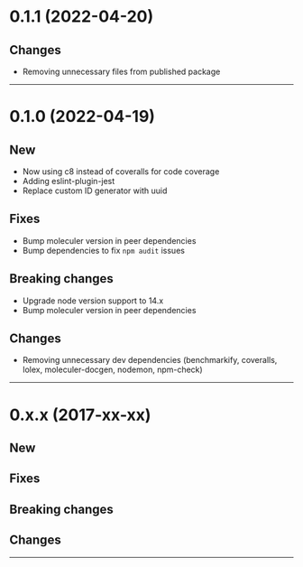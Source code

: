 <a name="0.x.x"></a>
# 0.1.1 (2022-04-20)

## Changes

* Removing unnecessary files from published package

--------------------------------------------------

<a name="0.1.0"></a>
# 0.1.0 (2022-04-19)

## New

* Now using c8 instead of coveralls for code coverage
* Adding eslint-plugin-jest
* Replace custom ID generator with uuid

## Fixes

* Bump moleculer version in peer dependencies
* Bump dependencies to fix `npm audit` issues

## Breaking changes

* Upgrade node version support to 14.x
* Bump moleculer version in peer dependencies

## Changes

* Removing unnecessary dev dependencies (benchmarkify, coveralls, lolex, moleculer-docgen, nodemon, npm-check)

--------------------------------------------------

<a name="0.x.x"></a>
# 0.x.x (2017-xx-xx)

## New

## Fixes

## Breaking changes

## Changes

--------------------------------------------------
